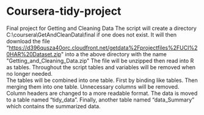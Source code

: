 # Coursera-tidy-project
Final project for Getting and Cleaning Data
The script will create a directory C:\coursera\GetAndCleanData\final if one does not exist. 
It will then download the  file “https://d396qusza40orc.cloudfront.net/getdata%2Fprojectfiles%2FUCI%20HAR%20Dataset.zip" into a the above directory with the name "Getting_and_Cleaning_Data.zip"
The file will be unzipped then read into R as tables. 
Throughout the script tables and variables will be removed when no longer needed.  
The tables will be combined into one table.  First by binding like tables.  Then merging them into one table.  Unnecessary columns will be removed.  
Column headers are changed to a more readable format.  The data is moved to a table named “tidy_data”.  Finally, another table named “data_Summary” which contains the summarized data.
